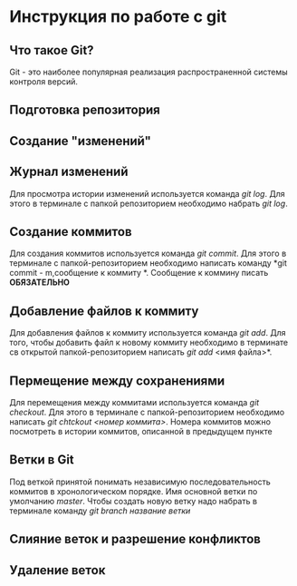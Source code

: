 # Инструкция по работе с git

## Что такое Git?
Git - это наиболее популярная реализация распространенной системы контроля версий. 

## Подготовка репозитория

## Создание "изменений"

## Журнал изменений
Для просмотра истории изменений используется команда *git log*. Для этого в терминале с папкой репозиторием необходимо набрать *git log*.

## Создание коммитов
Для создания коммитов используется команда *git commit*. Для этого в терминале с папкой-репозиторием необходимо написать команду *git commit - m,сообщение к коммиту
*. Сообщение к коммину писать **ОБЯЗАТЕЛЬНО**
## Добавление файлов к коммиту
Для добавления файлов к коммиту используется команда *git add*. Для того, чтобы добавить файл к новому коммиту необходимо в терминате св открытой папкой-репозиторием написать *git add* <имя файла>*.

## Пермещение между сохранениями
Для перемещения между коммитами используется команда *git checkout*. Для этого в терминале с папкой-репозиторием необходимо написать *git chtckout <номер коммита>*. Номера коммитов можно посмотреть в истории коммитов, описанной в предыдущем пункте

## Ветки в Git
Под веткой принятой понимать независимую последовательность коммитов в хронологическом порядке. Имя основной ветки по умолчанию *master*. Чтобы создать новую ветку надо набрать в терминале команду *git branch название ветки*

## Слияние веток и разрешение конфликтов

## Удаление веток 